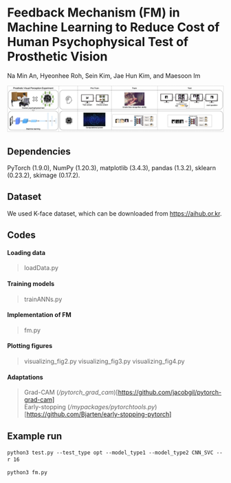 # Feedback Mechanism (FM) in Machine Learning to Reduce Cost of Human Psychophysical Test of Prosthetic Vision
Na Min An, Hyeonhee Roh, Sein Kim, Jae Hun Kim, and Maesoon Im

<p align="center" width="100%"><img src="https://github.com/namin-an/FM/blob/main/images/Fig1.png"></img></p>

## Dependencies
PyTorch (1.9.0), NumPy (1.20.3), matplotlib (3.4.3), pandas (1.3.2), sklearn (0.23.2), skimage (0.17.2).

## Dataset
We used K-face dataset, which can be downloaded from https://aihub.or.kr.

## Codes
#### Loading data
> loadData.py

#### Training models
> trainANNs.py

#### Implementation of FM
> fm.py

#### Plotting figures
> visualizing_fig2.py
> visualizing_fig3.py
> visualizing_fig4.py

#### Adaptations
> Grad-CAM (*/pytorch_grad_cam*)[https://github.com/jacobgil/pytorch-grad-cam]   
> Early-stopping (*/mypackages/pytorchtools.py*)[https://github.com/Bjarten/early-stopping-pytorch]

## Example run
```
python3 test.py --test_type opt --model_type1 --model_type2 CNN_SVC --r 16
```
```
python3 fm.py
```